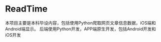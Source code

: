 # ReadTime
本项目主要是本科毕设内容，包括使用Python爬取网页文章信息数据，iOS端和Android端显示。
后端使用Python开发，APP端原生开发，包括Android开发和iOS开发
